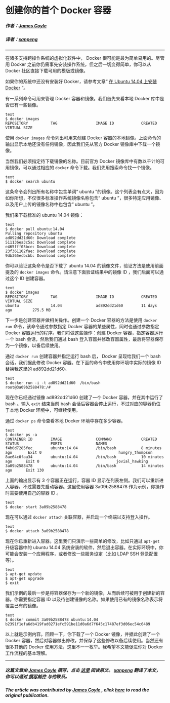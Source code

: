 # 创建你的首个 Docker 容器

##### 作者：[James Coyle](https://twitter.com/Jamescoyle_uk)

##### 译者：[xanpeng](https://github.com/xanpeng)

***

在诸多支持跨操作系统的虚拟化软件中， Docker 很可能是最为简单易用的。尽管用 Docker 之前你仍需事先安装操作系统，但之后一切变得简单，你可以从 Docker 社区直接下载可用的模版或镜像。

如果你的系统中还没有安装好 Docker，请参考文章“ [在 Ubuntu 14.04 上安装 Docker](http://www.jamescoyle.net/how-to/1499-installing-docker-on-ubuntu-14-04) ”。

有一系列命令可用来管理 Docker 容器和镜像。我们首先来看本地 Docker 库中是否已有一些镜像。

```
text
$ docker images
REPOSITORY          TAG                 IMAGE ID            CREATED             VIRTUAL SIZE
```

使用 `docker images` 命令列出可用来创建 Docker 容器的本地镜像。上面命令的输出显示本地还没有任何镜像，因此我们先从官方 Docker 镜像库中下载一个镜像。

当然我们必须指定待下载镜像的名称。目前官方 Docker 镜像库中有数以千计的可用镜像，可以通过相应的 `docker` 命令下载。我们先用搜索命令找一个镜像。

```
text
$ docker search ubuntu
```

这条命令会列出所有名称中包含单词“ ubuntu ”的镜像。这个列表会有点大，因为如你所想，不仅很多标准操作系统镜像名称包含“ ubuntu ”，很多特定应用镜像、以及用户上传的镜像名称中也包含“ ubuntu ”。

我们来下载标准的 ubuntu 14.04 镜像：

```
text
$ docker pull ubuntu:14.04
Pulling repository ubuntu
ad892dd21d60: Download complete
511136ea3c5a: Download complete
e465fff03bce: Download complete
23f361102fae: Download complete
9db365ecbcbb: Download complete
```

你可以验证这条命令是否下载了 ubuntu 14.04 的镜像文件，验证方法是使用前面提及的 `docker images` 命令。请注意下面验证结果中的镜像 ID ，我们后面可以通过这个 ID 创建容器。

```
text
$ docker images
REPOSITORY          TAG                 IMAGE ID            CREATED             VIRTUAL SIZE
ubuntu              14.04               ad892dd21d60        11 days ago         275.5 MB
```

下一步是创建容器并做相关操作。创建一个 Docker 容器的方法是使用 `docker run` 命令，该命令通过参数指定 Docker 容器的某些属性，同时也通过参数指定 Docker 容器运行的程序。我们将做这些操作：创建 Docker 容器，指定容器运行一个 bash 会话，然后我们通过 bash 登入容器并修改容器属性，最后将容器保存为一个镜像，以备后续使用。

通过 `docker run` 创建容器并指定运行 bash 后， Docker 呈现给我们一个 bash 会话，我们据此修改 Docker 容器。在下面的命令中使用你环境中实际的镜像 ID 替换我这里的 ad892dd21d60。

```
text
$ docker run -i -t ad892dd21d60  /bin/bash
root@3a09b2588478:/#
```

现在你已经通过镜像 ad892dd21d60 创建了一个 Docker 容器，并在其中运行了 bash 。输入 `exit` 结束当前 bash 会话后容器会停止运行，不过对应的容器仍位于本地 Docker 环境中，可继续使用。

通过 `docker ps` 命令查看本地 Docker 环境中存在多少容器。

```
text
$ docker ps -a
CONTAINER ID        IMAGE               COMMAND             CREATED             STATUS              PORTS               NAMES
f4b0d7285fec        ubuntu:14.04        /bin/bash           8 minutes ago       Exit 0                                  hungry_thompson
8ae64c0faa34        ubuntu:14.04        /bin/bash           10 minutes ago      Exit 0                                  jovial_hawking
3a09b2588478        ubuntu:14.04        /bin/bash           14 minutes ago      Exit 130   
```

上面的输出显示有 3 个容器正在运行，容器 ID 显示在列表左侧。我们可以重新进入容器，不过需要先启动容器。这里使用容器 3a09b2588478 作为示例，你操作时需要使用自己的容器 ID 。

```
text
$ docker start 3a09b2588478
```

现在可以通过 `docker attach` 关联容器，并启动一个终端以支持登入操作。

```
text
$ docker attach 3a09b2588478
```

现在你已重新进入容器。这里我们只演示一些简单的修改，比如只通过 `apt-get` 升级容器中的 ubuntu 14.04 系统安装的软件，然后退出容器。在实际环境中，你可能会安装一个应用程序，或者修改一些服务设定（比如 LDAP SSH 登录配置等）。

```
text
$ apt-get update
$ apt-get upgrade
$ exit
```

我们示例的最后一步是将容器保存为一个新的镜像，从而后续可被用于创建新的容器。你需要指定容器 ID 以及待创建镜像的名称。如果使用已有的镜像名称表示将覆盖已有的镜像。

```
text
$ docker commit 3a09b2588478 ubuntu:14.04
b2391f1efa6db419fad0271efc591be11d0a6d7f645c17487ef3d06ec54c6489
```

以上就是示例内容。回顾一下，你下载了一个 Docker 镜像，并据此创建了一个 Docker 容器，然后对容器做出修改，并保存了这些修改以备后续使用。当然还有很多其他的 Docker 使用方法，这里不一一枚举。我希望本文能促进你对 Docker 工作流程的基本理解。

***

##### 这篇文章由 [James Coyle](https://twitter.com/Jamescoyle_uk) 撰写，点击 [这里](http://www.jamescoyle.net/how-to/1503-create-your-first-docker-container) 阅读原文。 [xanpeng](https://github.com/xanpeng) 翻译了本文，你可以通过 [撰写邮件](mailto:xanpeng@gmail.com) 与他联系。

##### The article was contributed by [James Coyle](https://twitter.com/Jamescoyle_uk) , click [here]((http://www.jamescoyle.net/how-to/1503-create-your-first-docker-container)) to read the original publication. 
